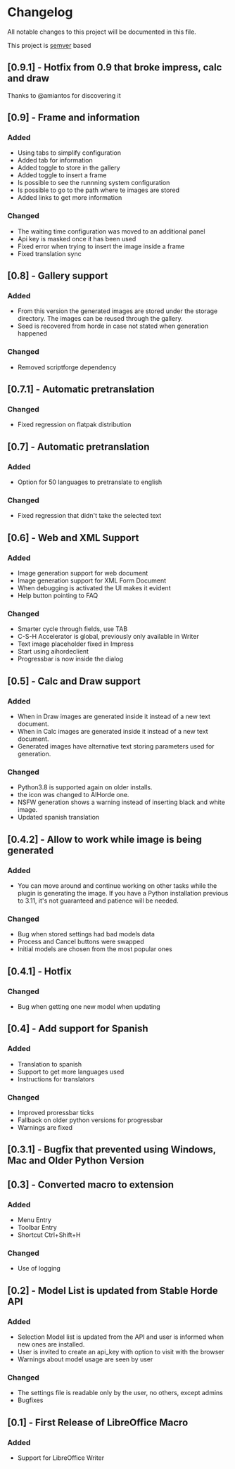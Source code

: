 # Changelog

All notable changes to this project will be documented in this file.

This project is [semver](https://semver.org/) based

## [0.9.1] - Hotfix from 0.9 that broke impress, calc and draw

Thanks to @amiantos for discovering it

## [0.9] - Frame and information

### Added

* Using tabs to simplify configuration
* Added tab for information
* Added toggle to store in the gallery
* Added toggle to insert a frame
* Is possible to see the runnning system configuration
* Is possible to go to the path where te images are stored
* Added links to get more information

### Changed

* The waiting time configuration was moved to an additional panel
* Api key is masked once it has been used
* Fixed error when trying to insert the image inside a frame
* Fixed translation sync

## [0.8] - Gallery support

### Added

* From this version the generated images are stored under the
  storage directory. The images can be reused through the gallery.
* Seed is recovered from horde in case not stated when generation
  happened

### Changed

* Removed scriptforge dependency

## [0.7.1] - Automatic pretranslation

### Changed

* Fixed regression on flatpak distribution


## [0.7] - Automatic pretranslation

### Added

* Option for 50 languages to pretranslate to english

### Changed

* Fixed regression that didn't take the selected text


## [0.6] - Web and XML Support

### Added

* Image generation support for web document
* Image generation support for XML Form Document
* When debugging is activated the UI makes it evident
* Help button pointing to FAQ

### Changed

* Smarter cycle through fields, use TAB
* C-S-H Accelerator is global, previously only available in Writer
* Text image placeholder fixed in Impress
* Start using aihordeclient
* Progressbar is now inside the dialog


## [0.5] - Calc and Draw support

### Added

* When in Draw images are generated inside it instead of a new
  text document.
* When in Calc images are generated inside it instead of a new
  text document.
* Generated images have alternative text storing parameters used for
  generation.

### Changed

* Python3.8 is supported again on older installs.
* the icon was changed to AIHorde one.
* NSFW generation shows a warning instead of inserting black and
  white image.
* Updated spanish translation


## [0.4.2] - Allow to work while image is being generated

### Added

* You can move around and continue working on other tasks while the
plugin is generating the image. If you have a Python installation
previous to 3.11, it's not guaranteed and patience will be needed.

### Changed

* Bug when stored settings had bad models data
* Process and Cancel buttons were swapped
* Initial models are chosen from the most popular ones


## [0.4.1] - Hotfix

### Changed

* Bug when getting one new model when updating


## [0.4] - Add support for Spanish

### Added

* Translation to spanish
* Support to get more languages used
* Instructions for translators

### Changed

* Improved proressbar ticks
* Fallback on older python versions for progressbar
* Warnings are fixed


## [0.3.1] - Bugfix that prevented using Windows, Mac and Older Python Version


## [0.3] - Converted macro to extension

### Added

* Menu Entry
* Toolbar Entry
* Shortcut Ctrl+Shift+H

### Changed

* Use of logging


## [0.2] - Model List is updated from Stable Horde API

### Added
* Selection Model list is updated from the API and user is
   informed when new ones are installed.
* User is invited to create an api_key with option to visit with
   the browser
* Warnings about model usage are seen by user

### Changed
* The settings file is readable only by the user, no others,
   except admins
* Bugfixes


## [0.1] - First Release of LibreOffice Macro

### Added

* Support for LibreOffice Writer
